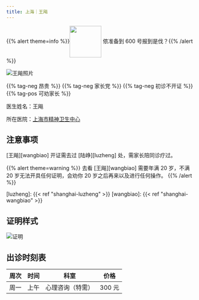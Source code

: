 ```yaml
---
title: 上海｜王飚
---
```


{{% alert theme=info %}}<img src="/images/wpnl.jpg" style="display:inline;height:6em;vertical-align: middle" /> 侬准备到 600 号报到是伐？{{% /alert %}}

![王飚照片](images/doctor/wang-biao.jpg)

{{% tag-neg 昂贵 %}} {{% tag-neg 家长党 %}} {{% tag-neg 初诊不开证 %}} {{% tag-pos 可劝家长 %}}

医生姓名：王飚

所在医院：[上海市精神卫生中心](https://www.amap.com/place/B0HR6N4LN1)

## 注意事项

[王飚][wangbiao] 开证需去过 [陆峥][luzheng] 处，需家长陪同诊疗过。

{{% alert theme=warning %}}
去看 [王飚][wangbiao] 需要年满 20 岁，不满 20 岁无法开具任何证明，会劝你 20 岁之后再来以及进行任何操作。
{{% /alert %}}

[luzheng]: {{< ref "shanghai-luzheng" >}}
[wangbiao]: {{< ref "shanghai-wangbiao" >}}

## 证明样式

![证明](images/doctor/wang-biao-zm.jpg)

## 出诊时刻表

| 周次 | 时间 |       科室       |  价格  |
| :--: | :--: | :--------------: | :----: |
| 周一 | 上午 | 心理咨询（特需） | 300 元 |
